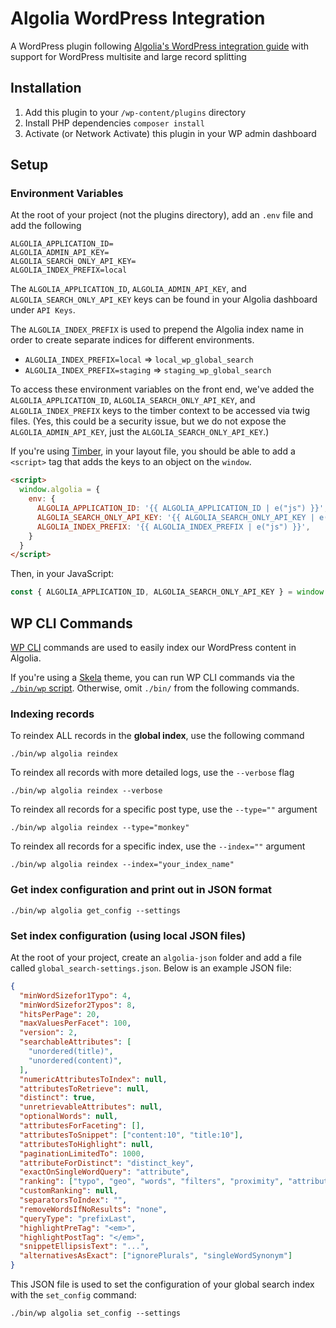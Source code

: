 # Algolia WordPress Integration

A WordPress plugin following [Algolia's WordPress integration guide](https://www.algolia.com/doc/integration/wordpress/getting-started/quick-start/?language=php) with support for WordPress multisite and large record splitting

## Installation

1. Add this plugin to your `/wp-content/plugins` directory
2. Install PHP dependencies `composer install`
3. Activate (or Network Activate) this plugin in your WP admin dashboard

## Setup

### Environment Variables

At the root of your project (not the plugins directory), add an `.env` file and add the following

```shell
ALGOLIA_APPLICATION_ID=
ALGOLIA_ADMIN_API_KEY=
ALGOLIA_SEARCH_ONLY_API_KEY=
ALGOLIA_INDEX_PREFIX=local
```

The `ALGOLIA_APPLICATION_ID`, `ALGOLIA_ADMIN_API_KEY`, and `ALGOLIA_SEARCH_ONLY_API_KEY` keys can be found in your Algolia dashboard under `API Keys`.

The `ALGOLIA_INDEX_PREFIX` is used to prepend the Algolia index name in order to create separate indices for different environments.

- `ALGOLIA_INDEX_PREFIX=local` => `local_wp_global_search`
- `ALGOLIA_INDEX_PREFIX=staging` => `staging_wp_global_search`

To access these environment variables on the front end, we've added the `ALGOLIA_APPLICATION_ID`, `ALGOLIA_SEARCH_ONLY_API_KEY`, and `ALGOLIA_INDEX_PREFIX` keys to the timber context to be accessed via twig files. (Yes, this could be a security issue, but we do not expose the `ALGOLIA_ADMIN_API_KEY`, just the `ALGOLIA_SEARCH_ONLY_API_KEY`.)

If you're using [Timber](https://www.upstatement.com/timber/), in your layout file, you should be able to add a `<script>` tag that adds the keys to an object on the `window`.

```html
<script>
  window.algolia = {
    env: {
      ALGOLIA_APPLICATION_ID: '{{ ALGOLIA_APPLICATION_ID | e("js") }}',
      ALGOLIA_SEARCH_ONLY_API_KEY: '{{ ALGOLIA_SEARCH_ONLY_API_KEY | e("js") }}',
      ALGOLIA_INDEX_PREFIX: '{{ ALGOLIA_INDEX_PREFIX | e("js") }}',
    }
  }
</script>
```

Then, in your JavaScript:

```js
const { ALGOLIA_APPLICATION_ID, ALGOLIA_SEARCH_ONLY_API_KEY } = window.algolia.env;
```

## WP CLI Commands

[WP CLI](https://wp-cli.org/) commands are used to easily index our WordPress content in Algolia.

If you're using a [Skela](https://github.com/Upstatement/skela-wp-theme) theme, you can run WP CLI commands via the [`./bin/wp` script](https://github.com/Upstatement/skela-wp-theme/blob/master/bin/wp). Otherwise, omit `./bin/` from the following commands.

### Indexing records

To reindex ALL records in the **global index**, use the following command

```shell
./bin/wp algolia reindex
```

To reindex all records with more detailed logs, use the `--verbose` flag

```shell
./bin/wp algolia reindex --verbose
```

To reindex all records for a specific post type, use the `--type=""` argument

```shell
./bin/wp algolia reindex --type="monkey"
```

To reindex all records for a specific index, use the `--index=""` argument

```shell
./bin/wp algolia reindex --index="your_index_name"
```

### Get index configuration and print out in JSON format

```shell
./bin/wp algolia get_config --settings
```

### Set index configuration (using local JSON files)

At the root of your project, create an `algolia-json` folder and add a file called `global_search-settings.json`. Below is an example JSON file:

```json
{
  "minWordSizefor1Typo": 4,
  "minWordSizefor2Typos": 8,
  "hitsPerPage": 20,
  "maxValuesPerFacet": 100,
  "version": 2,
  "searchableAttributes": [
    "unordered(title)",
    "unordered(content)",
  ],
  "numericAttributesToIndex": null,
  "attributesToRetrieve": null,
  "distinct": true,
  "unretrievableAttributes": null,
  "optionalWords": null,
  "attributesForFaceting": [],
  "attributesToSnippet": ["content:10", "title:10"],
  "attributesToHighlight": null,
  "paginationLimitedTo": 1000,
  "attributeForDistinct": "distinct_key",
  "exactOnSingleWordQuery": "attribute",
  "ranking": ["typo", "geo", "words", "filters", "proximity", "attribute", "exact", "custom"],
  "customRanking": null,
  "separatorsToIndex": "",
  "removeWordsIfNoResults": "none",
  "queryType": "prefixLast",
  "highlightPreTag": "<em>",
  "highlightPostTag": "</em>",
  "snippetEllipsisText": "...",
  "alternativesAsExact": ["ignorePlurals", "singleWordSynonym"]
}
```

This JSON file is used to set the configuration of your global search index with the `set_config` command:

```shell
./bin/wp algolia set_config --settings
```
